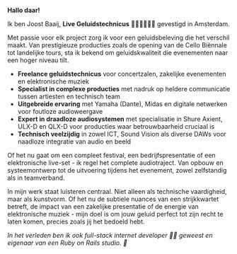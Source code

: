 **Hallo daar!**

Ik ben Joost Baaij, **Live Geluidstechnicus** 🎵🎤🎹🎷🎸🥁 gevestigd in Amsterdam.

Met passie voor elk project zorg ik voor een geluidsbeleving die het verschil maakt. Van prestigieuze producties zoals de opening van de Cello Biënnale tot landelijke tours, sta ik bekend om geluidskwaliteit die evenementen naar een hoger niveau tilt.

* **Freelance geluidstechnicus** voor concertzalen, zakelijke evenementen en elektronische muziek
* **Specialist in complexe producties** met nadruk op heldere communicatie tussen artiesten en technisch team
* **Uitgebreide ervaring** met Yamaha (Dante), Midas en digitale netwerken voor foutloze audioweergave
* **Expert in draadloze audiosystemen** met specialisatie in Shure Axient, ULX-D en QLX-D voor producties waar betrouwbaarheid cruciaal is
* **Technisch veelzijdig** in zowel ICT, Sound Vision als diverse DAWs voor naadloze integratie van audio en beeld

Of het nu gaat om een compleet festival, een bedrijfspresentatie of een elektronische live-set - ik regel het complete audiotraject. Van opbouw en systeemontwerp tot de uitvoering tijdens het evenement, zowel zelfstandig als in teamverband.

In mijn werk staat luisteren centraal. Niet alleen als technische vaardigheid, maar als kunstvorm. Of het nu de subtiele nuances van een strijkkwartet betreft, de impact van een zakelijke presentatie of de energie van elektronische muziek - mijn doel is om jouw geluid perfect tot zijn recht te laten komen, precies zoals jij het bedoeld hebt.

_In het verleden ben ik ook full-stack internet developer 🧑‍💻 geweest en eigenaar van een Ruby on Rails studio. 💎_
